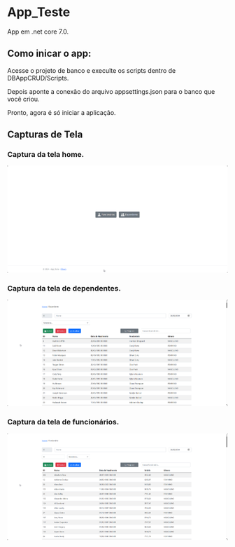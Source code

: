 # App_Teste
App em .net core 7.0. 

## Como inicar o app:
Acesse o projeto de banco e execulte os scripts dentro de DBAppCRUD/Scripts.

Depois aponte a conexão do arquivo appsettings.json para o banco que você criou.

Pronto, agora é só iniciar a aplicação.

## Capturas de Tela
### Captura da tela home.

![Captura da tela home.](https://github.com/wellingtonmlacerda/AppCRUD/blob/master/App_Teste/wwwroot/capturas/home.png)

### Captura da tela de dependentes.

![Captura da tela de dependentes.](https://github.com/wellingtonmlacerda/AppCRUD/blob/master/App_Teste/wwwroot/capturas/dependentes.png)

### Captura da tela de funcionários.

![Captura da tela de funcionários.](https://github.com/wellingtonmlacerda/AppCRUD/blob/master/App_Teste/wwwroot/capturas/funcionarios.png)

